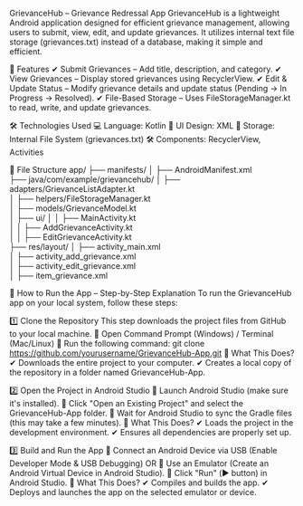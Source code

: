 GrievanceHub – Grievance Redressal App
GrievanceHub is a lightweight Android application designed for efficient grievance management, allowing users to submit, view, edit, and update grievances. It utilizes internal text file storage (grievances.txt) instead of a database, making it simple and efficient.

📌 Features
✔ Submit Grievances – Add title, description, and category.
✔ View Grievances – Display stored grievances using RecyclerView.
✔ Edit & Update Status – Modify grievance details and update status (Pending → In Progress → Resolved).
✔ File-Based Storage – Uses FileStorageManager.kt to read, write, and update grievances.

🛠 Technologies Used
💻 Language: Kotlin
🎨 UI Design: XML
📂 Storage: Internal File System (grievances.txt)
🛠 Components: RecyclerView, Activities

📂 File Structure
app/
├── manifests/
│   ├── AndroidManifest.xml  
├── java/com/example/grievancehub/
│   ├── adapters/GrievanceListAdapter.kt  
│   ├── helpers/FileStorageManager.kt  
│   ├── models/GrievanceModel.kt  
│   ├── ui/
│   │   ├── MainActivity.kt  
│   │   ├── AddGrievanceActivity.kt  
│   │   ├── EditGrievanceActivity.kt  
├── res/layout/
│   ├── activity_main.xml  
│   ├── activity_add_grievance.xml  
│   ├── activity_edit_grievance.xml  
│   ├── item_grievance.xml  

🚀 How to Run the App – Step-by-Step Explanation
To run the GrievanceHub app on your local system, follow these steps:

1️⃣ Clone the Repository
This step downloads the project files from GitHub to your local machine.
🔹 Open Command Prompt (Windows) / Terminal (Mac/Linux)
🔹 Run the following command:
git clone https://github.com/yourusername/GrievanceHub-App.git
📌 What This Does?
✔ Downloads the entire project to your computer.
✔ Creates a local copy of the repository in a folder named GrievanceHub-App.

2️⃣ Open the Project in Android Studio
🔹 Launch Android Studio (make sure it's installed).
🔹 Click "Open an Existing Project" and select the GrievanceHub-App folder.
🔹 Wait for Android Studio to sync the Gradle files (this may take a few minutes).
📌 What This Does?
✔ Loads the project in the development environment.
✔ Ensures all dependencies are properly set up.

3️⃣ Build and Run the App
🔹 Connect an Android Device via USB (Enable Developer Mode & USB Debugging) OR
🔹 Use an Emulator (Create an Android Virtual Device in Android Studio).
🔹 Click "Run" (▶️ button) in Android Studio.
📌 What This Does?
✔ Compiles and builds the app.
✔ Deploys and launches the app on the selected emulator or device.
